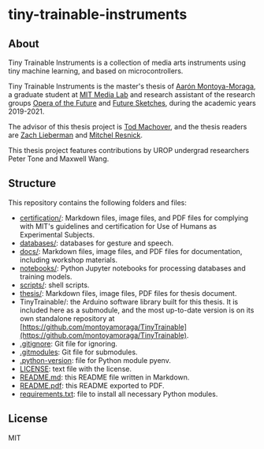 # tiny-trainable-instruments

## About

Tiny Trainable Instruments is a collection of media arts instruments using tiny machine learning, and based on microcontrollers.

Tiny Trainable Instruments is the master's thesis of [Aarón Montoya-Moraga](https://www.media.mit.edu/people/velouria/), a graduate student at [MIT Media Lab](https://www.media.mit.edu/) and research assistant of the research groups [Opera of the Future](https://www.media.mit.edu/groups/opera-of-the-future/) and [Future Sketches](https://www.media.mit.edu/groups/future-sketches/), during the academic years 2019-2021.

The advisor of this thesis project is [Tod Machover](https://www.media.mit.edu/people/tod/), and the thesis readers are [Zach Lieberman](https://www.media.mit.edu/people/zachl/overview/) and [Mitchel Resnick](https://www.media.mit.edu/people/mres/).

This thesis project features contributions by UROP undergrad researchers Peter Tone and Maxwell Wang.

## Structure

This repository contains the following folders and files:

* [certification/](certification/): Markdown files, image files, and PDF files for complying with MIT's guidelines and certification for Use of Humans as Experimental Subjects.
* [databases/](databases/): databases for gesture and speech.
* [docs/](docs/): Markdown files, image files, and PDF files for documentation, including workshop materials.
* [notebooks/](notebooks): Python Jupyter notebooks for processing databases and training models.
* [scripts/](scripts/): shell scripts.
* [thesis/](thesis/): Markdown files, image files, PDF files for thesis document.
* TinyTrainable/: the Arduino software library built for this thesis. It is included here as a submodule, and the most up-to-date version is on its own standalone repository at [https://github.com/montoyamoraga/TinyTrainable](https://github.com/montoyamoraga/TinyTrainable).
* [.gitignore](.gitignore): Git file for ignoring.
* [.gitmodules](.gitmodules): Git file for submodules.
* [.python-version](.python-version): file for Python module pyenv.
* [LICENSE](LICENSE): text file with the license.
* [README.md](README.md): this README file written in Markdown.
* [README.pdf](README.pdf): this README exported to PDF.
* [requirements.txt](requirements.txt): file to install all necessary Python modules.

## License

MIT
